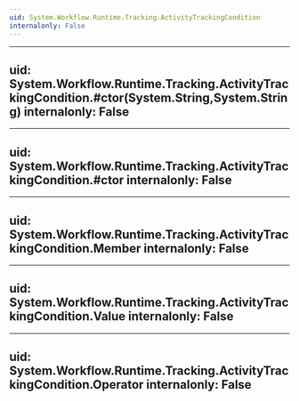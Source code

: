 ```yaml
---
uid: System.Workflow.Runtime.Tracking.ActivityTrackingCondition
internalonly: False
---
```


---
uid: System.Workflow.Runtime.Tracking.ActivityTrackingCondition.#ctor(System.String,System.String)
internalonly: False
---

---
uid: System.Workflow.Runtime.Tracking.ActivityTrackingCondition.#ctor
internalonly: False
---

---
uid: System.Workflow.Runtime.Tracking.ActivityTrackingCondition.Member
internalonly: False
---

---
uid: System.Workflow.Runtime.Tracking.ActivityTrackingCondition.Value
internalonly: False
---

---
uid: System.Workflow.Runtime.Tracking.ActivityTrackingCondition.Operator
internalonly: False
---
